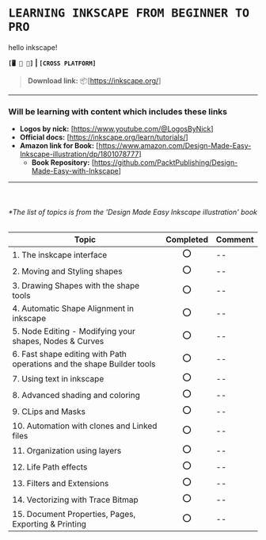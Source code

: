 # `LEARNING INKSCAPE FROM BEGINNER TO PRO`

hello inkscape!

**`[🖥️ 🍏 🐧]` | `[CROSS PLATFORM]`**  
> **Download link:** 📦[<https://inkscape.org/>]  

---

### Will be learning with content which includes these links  

- **Logos by nick:** [<https://www.youtube.com/@LogosByNick>]  
- **Official docs:** [<https://inkscape.org/learn/tutorials/>]  
- **Amazon link for Book:** [<https://www.amazon.com/Design-Made-Easy-Inkscape-illustration/dp/1801078777>]  
  - **Book Repository:** [<https://github.com/PacktPublishing/Design-Made-Easy-with-Inkscape>]

---

<br/>

###### *The list of topics is from the 'Design Made Easy Inkscape illustration' book

|Topic | Completed | Comment|
|---|:---:|---|
|1. The inskcape interface|⭕ |--|
|2. Moving and Styling shapes|⭕ |--|
|3. Drawing Shapes with the shape tools|⭕ |--|
|4. Automatic Shape Alignment in inkscape|⭕ |--|
|5. Node Editing - Modifying your shapes, Nodes & Curves|⭕ |--|
|6. Fast shape editing with Path operations and the shape Builder tools|⭕ |--|
|7. Using text in inkscape|⭕ |--|
|8. Advanced shading and coloring|⭕ |--|
|9. CLips and Masks|⭕ |--|
|10. Automation with clones and Linked files|⭕ |--|
|11. Organization using layers|⭕ |--|
|12. Life Path effects|⭕ |--|
|13. Filters and Extensions|⭕ |--|
|14. Vectorizing with Trace Bitmap|⭕ |--|
|15. Document Properties, Pages, Exporting & Printing|⭕ |--|
